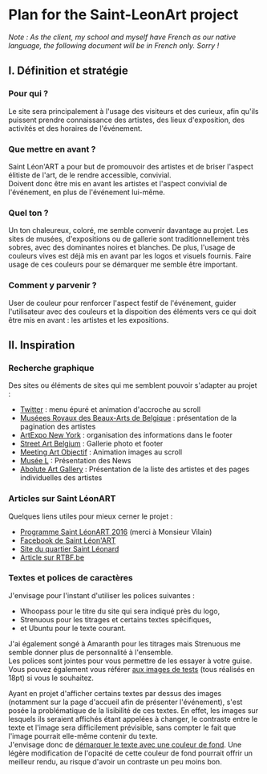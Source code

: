 # Plan for the Saint-LeonArt project

*Note : As the client, my school and myself have French as our native language, the following document will be in French only. Sorry !*

## I. Définition et stratégie
### Pour qui ?
Le site sera principalement à l'usage des visiteurs et des curieux, afin qu'ils puissent prendre connaissance des artistes, des lieux d'exposition, des activités et des horaires de l'événement.
### Que mettre en avant ?
Saint Léon'ART a pour but de promouvoir des artistes et de briser l'aspect élitiste de l'art, de le rendre accessible, convivial.  
Doivent donc être mis en avant les artistes et l'aspect convivial de l'événement, en plus de l'événement lui-même.
### Quel ton ?
Un ton chaleureux, coloré, me semble convenir davantage au projet. Les sites de musées, d'expositions ou de gallerie sont traditionnellement très sobres, avec des dominantes noires et blanches. De plus, l'usage de couleurs vives est déjà mis en avant par les logos et visuels fournis. Faire usage de ces couleurs pour se démarquer me semble être important.
### Comment y parvenir ?
User de couleur pour renforcer l'aspect festif de l'événement, guider l'utilisateur avec des couleurs et la dispoition des éléments vers ce qui doit être mis en avant : les artistes et les expositions.

## II. Inspiration
### Recherche graphique
Des sites ou éléments de sites qui me semblent pouvoir s'adapter au projet :
- [Twitter](https://twitter.com/?lang=fr) : menu épuré et animation d'accroche au scroll
- [Muséees Royaux des Beaux-Arts de Belgique](https://www.fine-arts-museum.be/fr/la-collection) : présentation de la pagination des artistes
- [ArtExpo New York](http://artexponewyork.com/) : organisation des informations dans le footer
- [Street Art Belgium](http://www.streetartbelgium.com/) : Gallerie photo et footer
- [Meeting Art Objectif](http://meetingartobjectif.com/) : Animation images au scroll
- [Musée L](http://www.museel.be/en) : Présentation des News
- [Abolute Art Gallery](http://www.absoluteartgallery.com/fr/Artists) : Présentation de la liste des artistes et des pages individuelles des artistes

### Articles sur Saint LéonART
Quelques liens utiles pour mieux cerner le projet :
- [Programme Saint LéonART 2016](https://www.dropbox.com/s/rsp1zhll9u8amtt/138_saint_leonart_programme_6.pdf) (merci à Monsieur Vilain)
- [Facebook de Saint Léon'ART](https://www.facebook.com/Saint.Leon.Art/)
- [Site du quartier Saint Léonard](http://www.saint-leonard.be/)  
- [Article sur RTBF.be](https://www.rtbf.be/info/regions/liege/detail_liege-saint-leon-art-un-parcours-artistique-melant-artistes-et-habitants-du-quartier?id=9385430)

### Textes et polices de caractères
J'envisage pour l'instant d'utiliser les polices suivantes :
- Whoopass pour le titre du site qui sera indiqué près du logo,
- Strenuous pour les titrages et certains textes spécifiques,
- et Ubuntu pour le texte courant.

J'ai également songé à Amaranth pour les titrages mais Strenuous me semble donner plus de personnalité à l'ensemble.  
Les polices sont jointes pour vous permettre de les essayer à votre guise. Vous pouvez également vous référer [aux images de tests](https://github.com/TanguyScholtes/Saint-LeonArt/tree/master/plan/fonts-images) (tous réalisés en 18pt) si vous le souhaitez.

Ayant en projet d'afficher certains textes par dessus des images (notamment sur la page d'accueil afin de présenter l'événement), s'est posée la problématique de la lisibilité de ces textes. En effet, les images sur lesquels ils seraient affichés étant appelées à changer, le contraste entre le texte et l'image sera difficilement prévisible, sans compter le fait que l'image pourrait elle-même contenir du texte.  
J'envisage donc de [démarquer le texte avec une couleur de fond](https://github.com/TanguyScholtes/Saint-LeonArt/blob/master/plan/text%20over%20image.pdf). Une légère modification de l'opacité de cette couleur de fond pourrait offrir un meilleur rendu, au risque d'avoir un contraste un peu moins bon.
